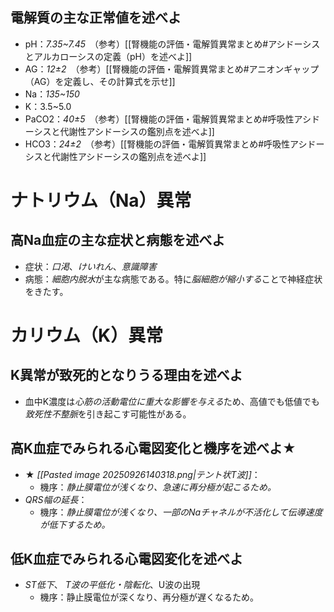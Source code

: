 ## 電解質の主な正常値を述べよ
- pH：*7.35~7.45*　（参考）[[腎機能の評価・電解質異常まとめ#アシドーシスとアルカローシスの定義（pH）を述べよ]]
- AG：*12±2*　（参考）[[腎機能の評価・電解質異常まとめ#アニオンギャップ（AG）を定義し、その計算式を示せ]]
- Na：*135~150*
- K：3.5~5.0
- PaCO2：*40±5*　（参考）[[腎機能の評価・電解質異常まとめ#呼吸性アシドーシスと代謝性アシドーシスの鑑別点を述べよ]]
- HCO3：*24±2*　（参考）[[腎機能の評価・電解質異常まとめ#呼吸性アシドーシスと代謝性アシドーシスの鑑別点を述べよ]]

# ナトリウム（Na）異常
## 高Na血症の主な症状と病態を述べよ
- 症状：*口渇*、*けいれん*、*意識障害*
- 病態：*細胞内脱水*が主な病態である。特に*脳細胞が縮小する*ことで神経症状をきたす。

# カリウム（K）異常
## K異常が致死的となりうる理由を述べよ
- 血中K濃度は*心筋の活動電位に重大な影響を与える*ため、高値でも低値でも*致死性不整脈*を引き起こす可能性がある。

## 高K血症でみられる心電図変化と機序を述べよ★
- ★ *[[Pasted image 20250926140318.png|テント状T波]]*：
	- 機序：*静止膜電位が浅くなり、急速に再分極が起こるため。*
- *QRS幅の延長*：
	- 機序：*静止膜電位が浅くなり、一部のNaチャネルが不活化して伝導速度が低下するため。*

## 低K血症でみられる心電図変化を述べよ
- *ST低下*、 *T波の平低化・陰転化*、U波の出現
	- 機序：静止膜電位が深くなり、再分極が遅くなるため。